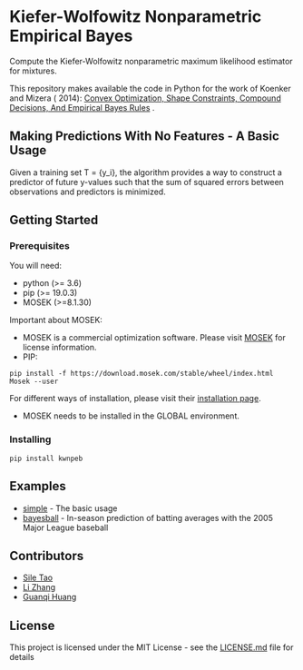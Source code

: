 # Kiefer-Wolfowitz Nonparametric Empirical Bayes

Compute the Kiefer-Wolfowitz nonparametric maximum likelihood estimator for mixtures.

This repository makes available the code in Python for the work of Koenker and Mizera (
2014): [Convex Optimization, Shape Constraints, Compound Decisions, And Empirical Bayes Rules](http://www.stat.ualberta.ca/~mizera/Preprints/brown.pdf)
.

## Making Predictions With No Features - A Basic Usage

Given a training set T = {y_i}, the algorithm provides a way to construct a predictor of future y-values such that the
sum of squared errors between observations and predictors is minimized.

## Getting Started

### Prerequisites

You will need:

* python (>= 3.6)
* pip (>= 19.0.3)
* MOSEK (>=8.1.30)

Important about MOSEK:

* MOSEK is a commercial optimization software. Please visit [MOSEK](https://www.mosek.com/) for license information.
* PIP:

```
pip install -f https://download.mosek.com/stable/wheel/index.html Mosek --user
``` 

For different ways of installation, please visit
their [installation page](https://docs.mosek.com/8.1/pythonapi/install-interface.html).

* MOSEK needs to be installed in the GLOBAL environment.

### Installing

```
pip install kwnpeb
```

## Examples

* [simple](https://github.com/sit836/KW_NPEB/tree/master/examples/simple) - The basic usage
* [bayesball](https://github.com/sit836/KW_NPEB/tree/master/examples/bayesball) - In-season prediction of batting
  averages with the 2005 Major League baseball

## Contributors

* [Sile Tao](https://ca.linkedin.com/in/sile-tao-95523941)
* [Li Zhang](https://ca.linkedin.com/in/li-zhang-0350833b)
* [Guanqi Huang](https://ca.linkedin.com/in/guanqi-huang)

## License

This project is licensed under the MIT License - see the [LICENSE.md](LICENSE.md) file for details
